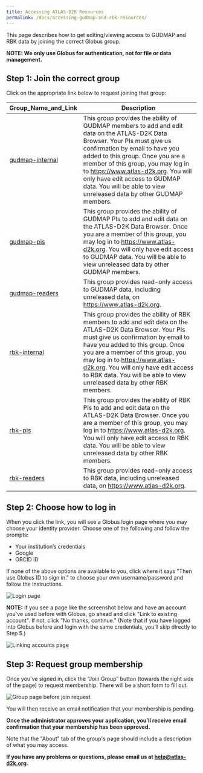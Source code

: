 ```yaml
---
title: Accessing ATLAS-D2K Resources
permalink: /docs/accessing-gudmap-and-rbk-resources/
---
```


This page describes how to get editing/viewing access to GUDMAP and RBK data by joining the correct Globus group.

**NOTE: We only use Globus for authentication, not for file or data management.**

## Step 1: Join the correct group

Click on the appropriate link below to request joining that group:

| Group_Name_and_Link      | Description                                                                                                                                                                                                                                                                                                                                                                                                            |
|-----------------|-------------------------------------------------------------------------------------------------------------------------------------------------------------------------------------------------------------------------------------------------------------------------------------------------------------------------------------------------------------------------------------------------------------------|
| [gudmap-internal](https://app.globus.org/groups/a119dd36-216d-11e7-9140-22000b500e8d/about) | This group provides the ability of GUDMAP members to add and edit data on the ATLAS-D2K Data Browser. Your PIs must give us confirmation by email to have you added to this group.  Once you are a member of this group, you may log in to https://www.atlas-d2k.org. You will only have edit access to GUDMAP data. You will be able to view unreleased data by other GUDMAP members.|
| [gudmap-pis](https://app.globus.org/groups/75506072-3427-11e7-a8fe-22000b500e8d/about) | This group provides the ability of GUDMAP PIs to add and edit data on the ATLAS-D2K Data Browser. Once you are a member of this group, you may log in to https://www.atlas-d2k.org. You will only have edit access to GUDMAP data.  You will be able to view unreleased data by other GUDMAP members.|
| [gudmap-readers](https://app.globus.org/groups/d2d5f403-6237-11ed-a1d9-89dd5c223b7d/about) | This group provides read-only access to GUDMAP data, including unreleased data, on https://www.atlas-d2k.org. |
| [rbk-internal](https://app.globus.org/groups/54109e68-2626-11e7-9ad7-22000b74c0b7/about) | This group provides the ability of RBK members to add and edit data on the ATLAS-D2K Data Browser. Your PIs must give us confirmation by email to have you added to this group.  Once you are a member of this group, you may log in to https://www.atlas-d2k.org. You will only have edit access to RBK data. You will be able to view unreleased data by other RBK members. |
| [rbk-pis](https://app.globus.org/groups/617b83f0-4567-11e7-a48d-22000b100078/about) | This group provides the ability of RBK PIs to add and edit data on the ATLAS-D2K Data Browser. Once you are a member of this group, you may log in to https://www.atlas-d2k.org. You will only have edit access to RBK data.  You will be able to view unreleased data by other RBK members.|
| [rbk-readers](https://app.globus.org/groups/bf171a0d-6216-11ed-a6fc-ad4deb8212bc/about) | This group provides read-only access to RBK data, including unreleased data, on https://www.atlas-d2k.org. |

## Step 2: Choose how to log in

When you click the link, you will see a Globus login page where you may choose your identity provider. Choose one of the following and follow the prompts:

* Your institution’s credentials
* Google
* ORCID iD

If none of the above options are available to you,  click where it says "Then use Globus ID to sign in." to choose your own username/password and follow the instructions.

![Login page](/assets/wiki_images/globus_signup/globus_signup0.jpeg)

**NOTE:** If you see a page like the screenshot below and have an account you've used before with Globus, go ahead and click "Link to existing account". If not, click "No thanks, continue." (Note that if you have logged into Globus before and login with the same credentials, you’ll skip directly to Step 5.)

![Linking accounts page](https://raw.githubusercontent.com/informatics-isi-edu/gudmap-rbk/master/wiki_images/globus_signup/globus_signup1_short.jpeg)

## Step 3: Request group membership

Once you’ve signed in, click the  “Join Group” button (towards the right side of the page) to request membership. There will be a short form to fill out.

![Group page before join request](https://raw.githubusercontent.com/informatics-isi-edu/gudmap-rbk/master/wiki_images/globus_signup/globus_signup4.jpeg)

You will then receive an email notification that your membership is pending.

**Once the administrator approves your application, you’ll receive email confirmation that your membership has been approved.**

Note that the "About" tab of the group's page should include a description of what you may access.

**If you have any problems or questions, please email us at help@atlas-d2k.org.**
